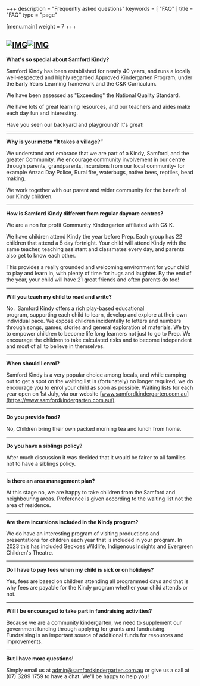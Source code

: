 +++
description = "Frequently asked questions"
keywords = [ "FAQ" ]
title = "FAQ"
type = "page"

[menu.main]
weight = 7
+++

## [![IMG](/uploadshttps://www.samfordkindergarten.com.au/IMG_0488-300x225.jpg)](https://www.samfordkindergarten.com.au/uploads/IMG_0488.jpg)[![IMG](/uploadshttps://www.samfordkindergarten.com.au/IMG_4786-200x300.jpg)](https://www.samfordkindergarten.com.au/uploads/IMG_4786.jpg)

**What's so special about Samford Kindy?**

Samford Kindy has been established for nearly 40 years, and runs a locally well-respected and highly regarded Approved Kindergarten Program, under the Early Years Learning framework and the C\&K Curriculum.

We have been assessed as "Exceeding" the National Quality Standard.

We have lots of great learning resources, and our teachers and aides make each day fun and interesting.

Have you seen our backyard and playground?  It's great!

***

**Why is your motto “It takes a village?”**

We understand and embrace that we are part of a Kindy, Samford, and the greater Community. We encourage community involvement in our centre through parents, grandparents, incursions from our local community- for example Anzac Day Police, Rural fire, waterbugs, native bees, reptiles, bead making.

We work together with our parent and wider community for the benefit of our Kindy children.

***

**How is Samford Kindy different from regular daycare centres?**

We are a non for profit Community Kindergarten affiliated with C& K.

We have children attend Kindy the year before Prep. Each group has 22 children that attend a 5 day fortnight. Your child will attend Kindy with the same teacher, teaching assistant and classmates every day, and parents also get to know each other.

This provides a really grounded and welcoming environment for your child to play and learn in, with plenty of time for hugs and laughter. By the end of the year, your child will have 21 great friends and often parents do too!

***

**Will you teach my child to read and write?**

No.  Samford Kindy offers a rich play-based educational program, supporting each child to learn, develop and ​explore at their own individual pace.  We expose children incidentally to letters and numbers through songs, games, stories and general exploration of materials.  We try to empower children to become life long learners not just to go to Prep.  We encourage the children to take calculated risks and to become independent and most of all to believe in themselves.

***

**When should I enrol?**

Samford Kindy is a very popular choice among locals, and while camping out to get a spot on the waiting list is (fortunately) no longer required, we do encourage you to enrol your child as soon as possible. ​ Waiting lists for each year open on 1st July, via our website [www.samfordkindergarten.com.au](https://www.samfordkindergarten.com.au/).

***

**Do you provide food?**

No, Children bring their own packed morning tea and lunch from home​.

***

**Do you have a siblings policy?**

After much discussion it was decided that it would be fairer to all families not to have a siblings policy.

***

**Is there an area management plan?**

At this stage no, we are happy to take children from the Samford and neighbouring areas. Preference is given according to the waiting list not the area of residence.

***

**Are there incursions included in the Kindy program?**

We do have an interesting program of visiting productions and presentations for children each year that is included in your program. In 2023 this has included Geckoes Wildlife, Indigenous Insights and Evergreen Children's Theatre.

***

**Do I have to pay fees when my child is sick or on holidays?**

Yes, fees are based on children attending all programmed days and that is why fees are payable for the Kindy program whether your child attends or not.

***

**Will I be encouraged to take part in fundraising activities?**

Because we are a community kindergarten, we need to supplement our government funding through applying for grants and fundraising. Fundraising is an important source of additional funds for resources and improvements.

***

**But I have more questions!**

Simply email us at [admin@samfordkindergarten.com.au](mailto:admin@samfordkindergarten.com.au) or give us a call at (07) 3289 1759 to have a chat.  We'll be happy to help you!
